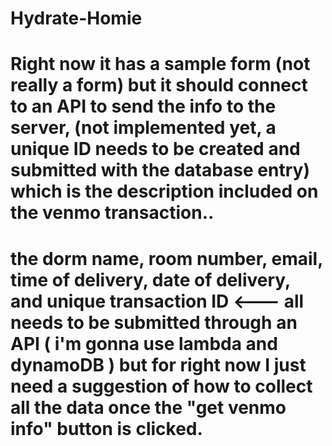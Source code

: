 # Hydrate-Homie
# Right now it has a sample form (not really a form) but it should connect to an API to send the info to the server, (not implemented yet, a unique ID needs to be created and submitted with the database entry) which is the description included on the venmo transaction..

# the dorm name, room number, email, time of delivery, date of delivery, and unique transaction ID <--- all needs to be submitted through an API ( i'm gonna use lambda and dynamoDB ) but for right now I just need a suggestion of how to collect all the data once the "get venmo info" button is clicked. 
